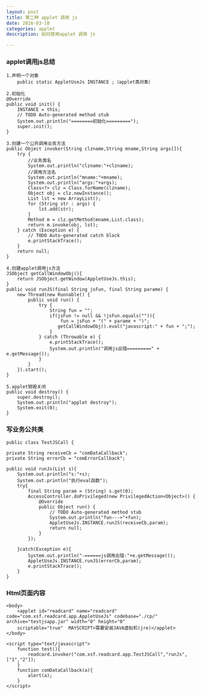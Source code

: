```yaml
---
layout: post
title: 第二种 applet 调用 js
date: 2016-03-10
categories: applet
description: 如何使用applet 调用 js

---
```


### applet调用js总结 

	1.声明一个对象
		public static AppletUseJs INSTANCE ;（applet类对象）
	
	2.初始化
	@Override
	public void init() {
		INSTANCE = this;
		// TODO Auto-generated method stub
		System.out.println("========初始化=========");
		super.init();
	}
	
	3.创建一个公共调用业务方法
	public Object invoker(String clzname,String mname,String args[]){
		try {
			//业务类名
			System.out.println("clzname:"+clzname);
			//调用方法名
			System.out.println("mname:"+mname);
			System.out.println("args:"+args);
			Class<?> clz = Class.forName(clzname);
			Object obj = clz.newInstance();		
			List lst = new ArrayList();
			for (String str : args) {
				lst.add(str);
			}
			Method m = clz.getMethod(mname,List.class);
			return m.invoke(obj, lst);
		} catch (Exception e) {
			// TODO Auto-generated catch block
			e.printStackTrace();
		}
		return null;
	}
   
	4.创建applet调用js方法
	JSObject getCallWindowObj(){
		return JSObject.getWindow(AppletUseJs.this);
	}
	public void runJS(final String jsFun, final String parame) {
        new Thread(new Runnable() {
            public void run() {
                try {
                    String fun = "";
                    if(jsFun != null && !jsFun.equals("")){
                        fun = jsFun + "(" + parame + ")";
                       getCallWindowObj().eval("javascript:" + fun + ";");
                    }
                } catch (Throwable e) {
                	e.printStackTrace();
                    System.out.println("调用js出错=========" + e.getMessage());
                }
            }
        }).start();
    }

	5.applet销毁关闭
    public void destroy() {
        super.destroy();
        System.out.println("applet destroy");
        System.exit(0);
    }

### 写业务公共类

	public class TestJSCall {

	private String receiveCb = "comDataCallback";
	private String errorCb = "comErrorCallback";

	public void runJs(List s){
		System.out.println("s:"+s);
		System.out.println("执行eval函数");
		try{
			final String param = (String) s.get(0);
			AccessController.doPrivileged(new PrivilegedAction<Object>() {
				@Override
				public Object run() {
					// TODO Auto-generated method stub
					System.out.println("fun--->"+fun);
					AppletUseJs.INSTANCE.runJS(receiveCb,param);
					return null;
				}			
			});
		
		}catch(Exception e){
			System.out.println("-======js调用出错:"+e.getMessage());
			AppletUseJs.INSTANCE.runJS(errorCb,param);
			e.printStackTrace();
		}	
	}

### Html页面内容

	<body>
		<applet id="readcard" name="readcard" code="com.xsf.readcard.app.AppletUseJs" codebase="./cp/" archive="testjsapp.jar" width="0" height="0"
		scriptable="true"  MAYSCRIPT>需要安装JAVA虚拟机(jre)</applet>
	</body>

	<script type="text/javascript">
		function test(){		
			readcard.invoker("com.xsf.readcard.app.TestJSCall","runJs",["1","2"]);
		}	
		function comDataCallback(a){
			alert(a);
		}
	</script>